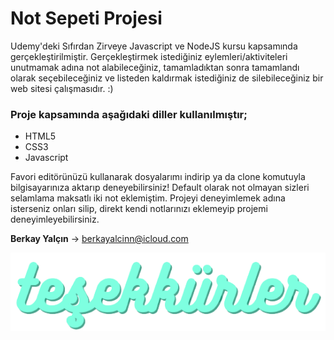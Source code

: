 # Not Sepeti Projesi

Udemy'deki Sıfırdan Zirveye Javascript ve NodeJS kursu kapsamında gerçekleştirilmiştir. Gerçekleştirmek istediğiniz eylemleri/aktiviteleri unutmamak adına not alabileceğiniz, tamamladıktan sonra tamamlandı olarak seçebileceğiniz ve listeden kaldırmak istediğiniz de silebileceğiniz bir web sitesi çalışmasıdır. :)

### Proje kapsamında aşağıdaki diller kullanılmıştır;

- HTML5
- CSS3
- Javascript

Favori editörünüzü kullanarak dosyalarımı indirip ya da clone komutuyla bilgisayarınıza aktarıp deneyebilirsiniz! Default olarak not olmayan sizleri selamlama maksatlı iki not eklemiştim. Projeyi deneyimlemek adına isterseniz onları silip, direkt kendi notlarınızı eklemeyip projemi deneyimleyebilirsiniz.

**Berkay Yalçın** -> berkayalcinn@icloud.com

![alt text](gorseller/picture.png)
